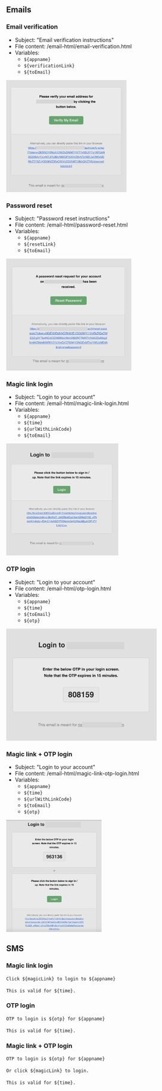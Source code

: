 ## Emails

### Email verification
- Subject: "Email verification instructions"
- File content: /email-html/email-verification.html
- Variables:
    - `${appname}`
    - `${verificationLink}`
    - `${toEmail}`

<img src="https://github.com/supertokens/email-sms-templates/raw/master/images/email-verify-email.png" style="height: 300px"/>

### Password reset
- Subject: "Password reset instructions"
- File content: /email-html/password-reset.html
- Variables:
    - `${appname}`
    - `${resetLink}`
    - `${toEmail}`

<img src="https://github.com/supertokens/email-sms-templates/raw/master/images/pass-reset-email.png" style="height: 300px"/>

### Magic link login
- Subject: "Login to your account"
- File content: /email-html/magic-link-login.html
- Variables:
    - `${appname}`
    - `${time}`
    - `${urlWithLinkCode}`
    - `${toEmail}`

<img src="https://github.com/supertokens/email-sms-templates/raw/master/images/magic-link.png" style="height: 300px"/>

### OTP login
- Subject: "Login to your account"
- File content: /email-html/otp-login.html
- Variables:
    - `${appname}`
    - `${time}`
    - `${toEmail}`
    - `${otp}`

<img src="https://github.com/supertokens/email-sms-templates/raw/master/images/otp-login.png" style="height: 300px"/>

### Magic link + OTP login
- Subject: "Login to your account"
- File content: /email-html/magic-link-otp-login.html
- Variables:
    - `${appname}`
    - `${time}`
    - `${urlWithLinkCode}`
    - `${toEmail}`
    - `${otp}`

<img src="https://github.com/supertokens/email-sms-templates/raw/master/images/otp-magic-link.png" style="height: 300px"/>

## SMS

### Magic link login
```
Click ${magicLink} to login to ${appname}

This is valid for ${time}.
```

### OTP login
```
OTP to login is ${otp} for ${appname}

This is valid for ${time}.
```


### Magic link + OTP login
```
OTP to login is ${otp} for ${appname}

Or click ${magicLink} to login.

This is valid for ${time}.
```
